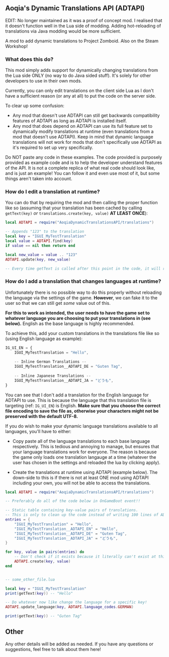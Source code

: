 ## Aoqia's Dynamic Translations API (ADTAPI)

EDIT: No longer maintained as it was a proof of concept mod. I realised that it doesn't function well in the Lua side of modding. Adding hot-reloading of translations via Java modding would be more sufficient.

A mod to add dynamic translations to Project Zomboid. Also on the Steam Workshop!

### What does this do?

This mod simply adds support for dynamically changing translations from the Lua side ONLY (no way to do Java sided stuff). It's solely for other developers to use in their own mods.

Currently, you can only edit translations on the client side Lua as I don't have a sufficient reason (or any at all) to put the code on the server side.

To clear up some confusion:
- Any mod that doesn't use ADTAPI can still get backwards compatibility features of ADTAPI as long as ADTAPI is installed itself.
- Any mod that does depend on ADTAPI can use its full feature set to dynamically modify translations at runtime (even translations from a mod that doesn't use ADTAPI). Keep in mind that dynamic language translations will not work for mods that don't specifically use ADTAPI as it's required to set up very specifically.

Do NOT paste any code in these examples. The code provided is purposely provided as example code and is to help the developer understand features of the API. It is not a complete replica of what real code should look like, and is just an example! You can follow it and even use most of it, but some things aren't taken into account.

### How do I edit a translation at runtime?

You can do that by requiring the mod and then calling the proper function like so (assuming that your translation has been cached by calling `getText(key)` *or* `translations.create(key, value)` **AT LEAST ONCE**):

```lua
local ADTAPI = require("AoqiaDynamicTranslationsAPI/translations")

-- Appends "123" to the translation
local key = "IGUI_MyTestTranslation"
local value = ADTAPI.find(key)
if value == nil then return end

local new_value = value .. "123"
ADTAPI.update(key, new_value)

-- Every time getText is called after this point in the code, it will return the modified translation.
```

### How do I add a translation that changes languages at runtime?

Unfortunately there is no possible way to do this properly without reloading the language via the settings of the game. **However**, we can fake it to the user so that we can still get *some* value out of this.
	
**For this to work as intended, the user needs to have the game set to whatever language you are choosing to put your translations in (see below).**
English as the base language is highly recommended.

To achieve this, add your custom translations in the translations file like so (using English language as example):
```js
IG_UI_EN = {
    IGUI_MyTestTranslation = "Hello",
    
    -- Inline German Translations --
    IGUI_MyTestTranslation__ADTAPI_DE = "Guten Tag",
    
    -- Inline Japanese Translations --
    IGUI_MyTestTranslation__ADTAPI_JA = "どうも",
}
```
You can see that I don't add a translation for the English language for ADTAPI to use. This is because the language that this translation file is targeting (ref: `IG_UI_EN`) is English.
**Make sure that you choose the correct file encoding to save the file as, otherwise your characters might not be preserved with the default UTF-8.**

If you do wish to make your dynamic language translations available to all languages, you'll have to either:

- Copy paste all of the language translations to each base language respectively. This is tedious and annoying to manage, but ensures that your language translations work for everyone. The reason is because the game only loads one translation langauge at a time (whatever the user has chosen in the settings and reloaded the lua by clicking apply).

- Create the translations at runtime using ADTAPI (example below). The down-side to this is if there is not at least ONE mod using ADTAPI including your own, you will not be able to access the translations.

```lua
local ADTAPI = require("AoqiaDynamicTranslationsAPI/translations")

-- Preferably do all of the code below in OnGameBoot event!!

-- Static table containing key-value pairs of translations.
-- This is only to clean up the code instead of writing 100 lines of ADTAPI.create().
entries = {
    "IGUI_MyTestTranslation" = "Hello",
    "IGUI_MyTestTranslation__ADTAPI_EN" = "Hello",
    "IGUI_MyTestTranslation__ADTAPI_DE" = "Guten Tag",
    "IGUI_MyTestTranslation__ADTAPI_JA" = "どうも",
}

for key, value in pairs(entries) do
    -- Don't check if it exists because it literally can't exist at this point in the code (OnGameBoot).
    ADTAPI.create(key, value)
end


-- some_other_file.lua

local key = "IGUI_MyTestTranslation"
print(getText(key)) -- "Hello"

-- Do whatever now like change the language for a specific key!
ADTAPI.update_language(key, ADTAPI.language_codes.GERMAN)

print(getText(key)) -- "Guten Tag"
```

## Other

Any other details will be added as needed. If you have any questions or suggestions, feel free to talk about them here!

